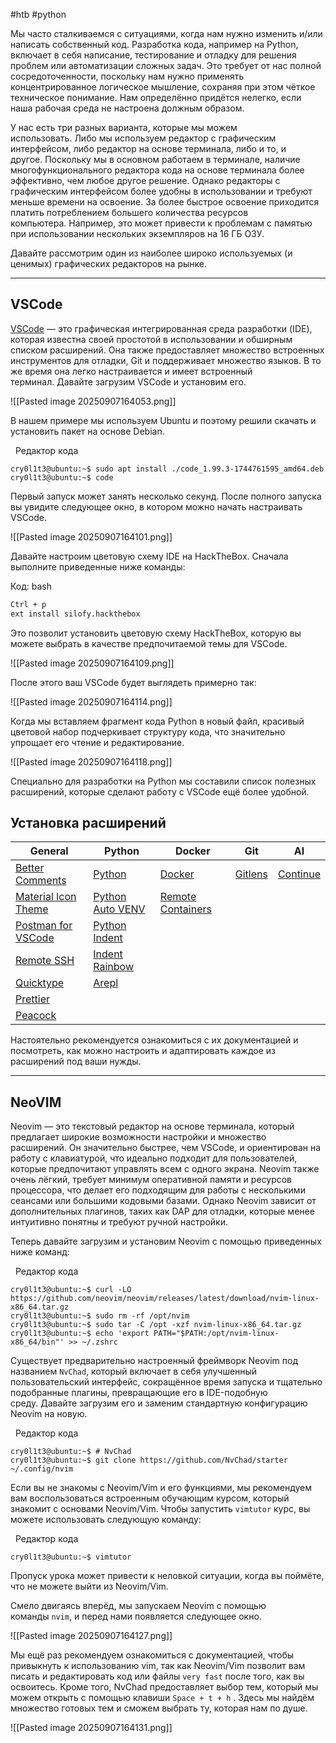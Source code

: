 #htb #python 

Мы часто сталкиваемся с ситуациями, когда нам нужно изменить и/или написать собственный код. Разработка кода, например на Python, включает в себя написание, тестирование и отладку для решения проблем или автоматизации сложных задач. Это требует от нас полной сосредоточенности, поскольку нам нужно применять концентрированное логическое мышление, сохраняя при этом чёткое техническое понимание. Нам определённо придётся нелегко, если наша рабочая среда не настроена должным образом.

У нас есть три разных варианта, которые мы можем использовать. Либо мы используем редактор с графическим интерфейсом, либо редактор на основе терминала, либо и то, и другое. Поскольку мы в основном работаем в терминале, наличие многофункционального редактора кода на основе терминала более эффективно, чем любое другое решение. Однако редакторы с графическим интерфейсом более удобны в использовании и требуют меньше времени на освоение. За более быстрое освоение приходится платить потреблением большего количества ресурсов компьютера. Например, это может привести к проблемам с памятью при использовании нескольких экземпляров на 16 ГБ ОЗУ.

Давайте рассмотрим один из наиболее широко используемых (и ценимых) графических редакторов на рынке.

---

## VSCode

[VSCode](https://code.visualstudio.com/) — это графическая интегрированная среда разработки (IDE), которая известна своей простотой в использовании и обширным списком расширений. Она также предоставляет множество встроенных инструментов для отладки, Git и поддерживает множество языков. В то же время она легко настраивается и имеет встроенный терминал. Давайте загрузим VSCode и установим его.

![[Pasted image 20250907164053.png]]

В нашем примере мы используем Ubuntu и поэтому решили скачать и установить пакет на основе Debian.

  Редактор кода

```shell-session
cry0l1t3@ubuntu:~$ sudo apt install ./code_1.99.3-1744761595_amd64.deb
cry0l1t3@ubuntu:~$ code
```

Первый запуск может занять несколько секунд. После полного запуска вы увидите следующее окно, в котором можно начать настраивать VSCode.

![[Pasted image 20250907164101.png]]

Давайте настроим цветовую схему IDE на HackTheBox. Сначала выполните приведенные ниже команды:

Код: bash

```bash
Ctrl + p
ext install silofy.hackthebox
```

Это позволит установить цветовую схему HackTheBox, которую вы можете выбрать в качестве предпочитаемой темы для VSCode.

![[Pasted image 20250907164109.png]]

После этого ваш VSCode будет выглядеть примерно так:

![[Pasted image 20250907164114.png]]

Когда мы вставляем фрагмент кода Python в новый файл, красивый цветовой набор подчеркивает структуру кода, что значительно упрощает его чтение и редактирование.

![[Pasted image 20250907164118.png]]

Специально для разработки на Python мы составили список полезных расширений, которые сделают работу с VSCode ещё более удобной.

## Установка расширений

|**General**|**Python**|**Docker**|**Git**|**AI**|
|---|---|---|---|---|
|[Better Comments](https://marketplace.visualstudio.com/items/?itemName=aaron-bond.better-comments)|[Python](https://marketplace.visualstudio.com/items/?itemName=ms-python.python)|[Docker](https://marketplace.visualstudio.com/items/?itemName=ms-azuretools.vscode-docker)|[Gitlens](https://marketplace.visualstudio.com/items/?itemName=eamodio.gitlens)|[Continue](https://marketplace.visualstudio.com/items/?itemName=Continue.continue)|
|[Material Icon Theme](https://marketplace.visualstudio.com/items/?itemName=PKief.material-icon-theme)|[Python Auto VENV](https://marketplace.visualstudio.com/items/?itemName=WolfiesHorizon.python-auto-venv)|[Remote Containers](https://marketplace.visualstudio.com/items/?itemName=ms-vscode-remote.remote-containers)|||
|[Postman for VSCode](https://marketplace.visualstudio.com/items/?itemName=Postman.postman-for-vscode)|[Python Indent](https://marketplace.visualstudio.com/items/?itemName=KevinRose.vsc-python-indent)||||
|[Remote SSH](https://marketplace.visualstudio.com/items/?itemName=ms-vscode-remote.remote-ssh)|[Indent Rainbow](https://marketplace.visualstudio.com/items/?itemName=oderwat.indent-rainbow)||||
|[Quicktype](https://marketplace.visualstudio.com/items/?itemName=quicktype.quicktype)|[Arepl](https://marketplace.visualstudio.com/items/?itemName=almenon.arepl)||||
|[Prettier](https://marketplace.visualstudio.com/items/?itemName=esbenp.prettier-vscode)|||||
|[Peacock](https://marketplace.visualstudio.com/items/?itemName=johnpapa.vscode-peacock)|||||

Настоятельно рекомендуется ознакомиться с их документацией и посмотреть, как можно настроить и адаптировать каждое из расширений под ваши нужды.

---

## NeoVIM

Neovim — это текстовый редактор на основе терминала, который предлагает широкие возможности настройки и множество расширений. Он значительно быстрее, чем VSCode, и ориентирован на работу с клавиатурой, что идеально подходит для пользователей, которые предпочитают управлять всем с одного экрана. Neovim также очень лёгкий, требует минимум оперативной памяти и ресурсов процессора, что делает его подходящим для работы с несколькими сеансами или большими кодовыми базами. Однако Neovim зависит от дополнительных плагинов, таких как DAP для отладки, которые менее интуитивно понятны и требуют ручной настройки.

Теперь давайте загрузим и установим Neovim с помощью приведенных ниже команд:

  Редактор кода

```shell-session
cry0l1t3@ubuntu:~$ curl -LO https://github.com/neovim/neovim/releases/latest/download/nvim-linux-x86_64.tar.gz
cry0l1t3@ubuntu:~$ sudo rm -rf /opt/nvim
cry0l1t3@ubuntu:~$ sudo tar -C /opt -xzf nvim-linux-x86_64.tar.gz
cry0l1t3@ubuntu:~$ echo 'export PATH="$PATH:/opt/nvim-linux-x86_64/bin"' >> ~/.zshrc
```

Существует предварительно настроенный фреймворк Neovim под названием `NvChad`, который включает в себя улучшенный пользовательский интерфейс, сокращённое время запуска и тщательно подобранные плагины, превращающие его в IDE-подобную среду. Давайте загрузим его и заменим стандартную конфигурацию Neovim на новую.

  Редактор кода

```shell-session
cry0l1t3@ubuntu:~$ # NvChad
cry0l1t3@ubuntu:~$ git clone https://github.com/NvChad/starter ~/.config/nvim
```

Если вы не знакомы с Neovim/Vim и его функциями, мы рекомендуем вам воспользоваться встроенным обучающим курсом, который знакомит с основами Neovim/Vim. Чтобы запустить `vimtutor` курс, вы можете использовать следующую команду:

  Редактор кода

```shell-session
cry0l1t3@ubuntu:~$ vimtutor
```

Пропуск урока может привести к неловкой ситуации, когда вы поймёте, что не можете выйти из Neovim/Vim.

Смело двигаясь вперёд, мы запускаем Neovim с помощью команды `nvim`, и перед нами появляется следующее окно.

![[Pasted image 20250907164127.png]]

Мы ещё раз рекомендуем ознакомиться с документацией, чтобы привыкнуть к использованию vim, так как Neovim/Vim позволит вам писать и редактировать код или файлы `very fast` после того, как вы освоитесь. Кроме того, NvChad предоставляет выбор тем, который мы можем открыть с помощью клавиши `Space + t + h` . Здесь мы найдём множество готовых тем и сможем выбрать ту, которая нам по душе.

![[Pasted image 20250907164131.png]]